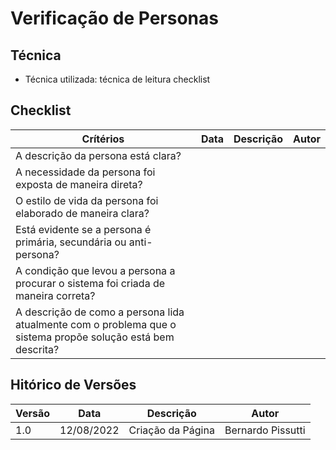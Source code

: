 # Verificação de Personas

## Técnica
- Técnica utilizada: técnica de leitura checklist

## Checklist

| Crítérios                                                                                                    | Data | Descrição | Autor |
|--------------------------------------------------------------------------------------------------------------|------|-----------|-------|
| A descrição da persona está clara?                                                                           |      |           |       |
| A necessidade da persona foi exposta de maneira direta?                                                      |      |           |       |
| O estilo de vida da persona foi elaborado de maneira clara?                                                  |      |           |       |
| Está evidente se a persona é primária, secundária ou anti-persona?                                           |      |           |       |
| A condição que levou a persona a procurar o sistema foi criada de maneira correta?                           |      |           |       |
| A descrição de como a persona lida atualmente com o problema que o sistema propõe solução está bem descrita? |      |           |       |

## Hitórico de Versões

| Versão | Data       | Descrição           | Autor                         |
|--------|------------|---------------------|-------------------------------|
| 1.0    | 12/08/2022 | Criação da Página   | Bernardo Pissutti             |